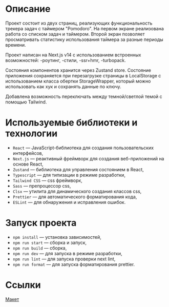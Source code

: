 # Описание

Проект состоит из двух страниц, реализующих функциональность трекера задач с таймером "Pomodoro".
На первом экране реализована работа со списком задач и таймером.
Второй экран позволяет просматривать статистику использования таймера за разные периоды времени.

Проект написан на Next.js v14 с использованием встроенных возможностей: 
-роутинг, 
-стили, 
-ssr+hmr, 
-turbopack.

Состояния компонентов хранится через Zustand store.
Состояние приложения сохраняется при перезагрузке страницы в LocalStorage с использованием класса обертки StorageWrapper, который можно использовать как хук и сохранять данные по ключу. 

Добавлена возможность переключать между темной/светлой темой с помощью Tailwind.

# Используемые библиотеки и технологии

- `React` — JavaScript-библиотека для создания пользовательских интерфейсов,
- `Next.js` — реактивный фреймворк для создания веб-приложений на основе React,
- `Zustand` — библиотека для управления состоянием в React,
- `Typescript` — для типизации в режиме разработки,
- `Tailwind CSS` — css фреймворк,
- `Sass` — препроцессор css,
- `Clsx` — утилита для динамического создания классов css,
- `Prettier` — для автоматического форматирования кода,
- `ESLint` — для обнаружения и исправления ошибок.

# Запуск проекта

- `npm install` — установка зависимостей,
- `npm run start` — сборка и запуск,
- `npm run build` — сборка,
- `npm run dev` — для запуска в режиме разработки,
- `npm run lint` — для запуска проверки next lint,
- `npm run format` — для запуска форматирования prettier.

# Ссылки

[Макет](https://www.figma.com/file/4gQfoY8SSFlhh8E8zWvkup/Pomodoro?type=design&node-id=0-1&mode=design&t=FouhRZujtloUqbTF-0)
